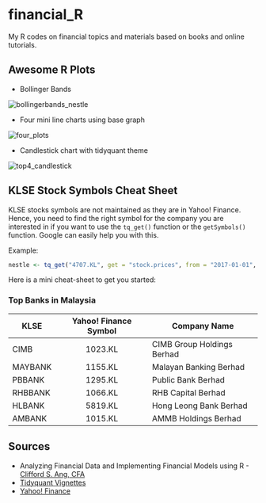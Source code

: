 # financial_R

My R codes on financial topics and materials based on books and online tutorials.

## Awesome R Plots

* Bollinger Bands

![bollingerbands_nestle](https://user-images.githubusercontent.com/24283367/36609465-d98f0d84-1907-11e8-907e-e200c6c9b945.png "Bollinger Bands on Nestle (Malaysia) Bhd Stock Prices")

* Four mini line charts using base graph

![four_plots](https://user-images.githubusercontent.com/24283367/36215764-f220989e-11e7-11e8-965b-5cb32c28c0d9.png "Top Semiconductor Companies")


* Candlestick chart with tidyquant theme

![top4_candlestick](https://user-images.githubusercontent.com/24283367/36164660-f9a46782-1127-11e8-899d-276e14a53de1.png "Candlestick with tidyquant")

## KLSE Stock Symbols Cheat Sheet
KLSE stocks symbols are not maintained as they are in Yahoo! Finance. Hence, you need to find the right symbol for the company you are interested in if you want to use the `tq_get()` function or the `getSymbols()` function. Google can easily help you with this. 

Example:
```R
nestle <- tq_get("4707.KL", get = "stock.prices", from = "2017-01-01", to = "2018-01-01")
```

Here is a mini cheat-sheet to get you started:

### Top Banks in Malaysia
| KLSE    | Yahoo! Finance Symbol| Company Name               |
| ------- |:--------------------:| -------------------------- |
| CIMB    | 1023.KL              | CIMB Group Holdings Berhad |
| MAYBANK | 1155.KL              | Malayan Banking Berhad     |
| PBBANK  | 1295.KL              | Public Bank Berhad         |
| RHBBANK | 1066.KL              | RHB Capital Berhad         |
| HLBANK  | 5819.KL              | Hong Leong Bank Berhad     |
| AMBANK  | 1015.KL              | AMMB Holdings Berhad       |


## Sources
* Analyzing Financial Data and Implementing Financial Models using R - [Clifford S. Ang, CFA](http://www.cliffordang.com/)
* [Tidyquant Vignettes](https://business-science.github.io/tidyquant/index.html) 
* [Yahoo! Finance](https://finance.yahoo.com/)
